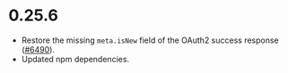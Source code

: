 # 0.25.6

- Restore the missing `meta.isNew` field of the OAuth2 success response ([#6490](https://github.com/pocketbase/pocketbase/issues/6490)).
- Updated npm dependencies.
